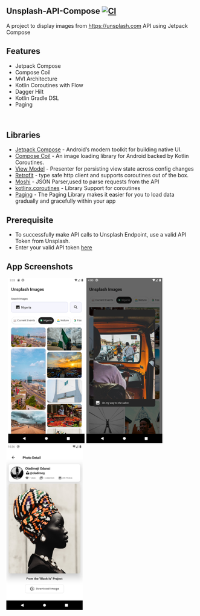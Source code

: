 ## Unsplash-API-Compose [![CI](https://github.com/dalafiarisamuel/unsplash-api-compose/actions/workflows/workflow.yml/badge.svg?branch=master)](https://github.com/dalafiarisamuel/unsplash-api-compose/actions/workflows/workflow.yml)

A project to display images from https://unsplash.com API using Jetpack Compose

## Features

* Jetpack Compose
* Compose Coil
* MVI Architecture
* Kotlin Coroutines with Flow
* Dagger Hilt
* Kotlin Gradle DSL
* Paging

<br>

## Libraries

- [Jetpack Compose](https://developer.android.com/jetpack/compose) - Android’s modern toolkit for
  building native UI.
- [Compose Coil](https://coil-kt.github.io/coil/compose/) - An image loading library for Android
  backed by Kotlin Coroutines.
- [View Model](https://developer.android.com/topic/libraries/architecture/viewmodel) - Presenter for
  persisting view state across config changes
- [Retrofit](https://square.github.io/retrofit/) - type safe http client and supports coroutines out
  of the box.
- [Moshi](https://github.com/square/moshi) - JSON Parser,used to parse requests from the API
- [kotlinx.coroutines](https://github.com/Kotlin/kotlinx.coroutines) - Library Support for
  coroutines
- [Paging](https://developer.android.com/jetpack/androidx/releases/paging) - The Paging Library
  makes it easier for you to load data gradually and gracefully within your app
  <br>

## Prerequisite

* To successfully make API calls to Unsplash Endpoint, use a valid API Token from Unsplash.
* Enter your valid API token [here](./app/src/main/java/ng/devtamuno/unsplash/compose/env/Env.kt)

## App Screenshots
<img src="./images/screenshot_1.png" alt="Screenshot 1" width="40%" height="40%" hspace="5"/><img src="./images/screenshot_2.png" alt="Screenshot 2" width="40%" height="40%"/><img src="./images/screenshot_3.png" alt="Screenshot 3" width="40%" height="40%"/><br>

